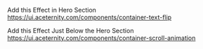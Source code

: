 <!-- TODO:  -->

Add this Effect in Hero Section
https://ui.aceternity.com/components/container-text-flip

Add this Effect Just Below the Hero Section
https://ui.aceternity.com/components/container-scroll-animation
